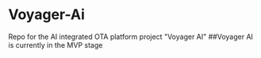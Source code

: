 # Voyager-Ai
Repo for the AI integrated OTA platform project "Voyager AI"
##Voyager AI is currently in the MVP stage
